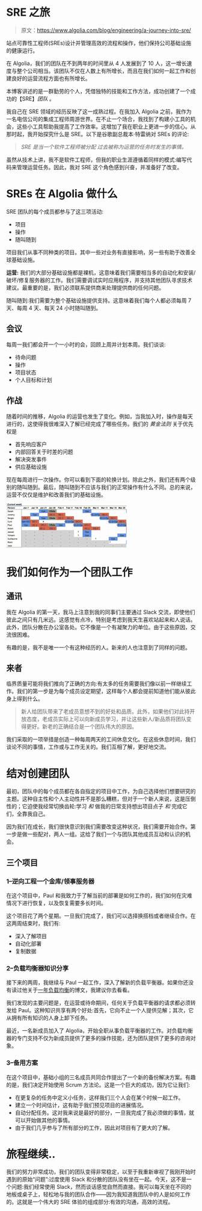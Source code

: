 # SRE 之旅

> 原文：<https://www.algolia.com/blog/engineering/a-journey-into-sre/>

站点可靠性工程师(SREs)设计并管理高效的流程和操作，他们保持公司基础设施的健康运行。

在 Algolia，我们的团队在不到两年的时间里从 4 人发展到了 10 人，这一增长速度与整个公司相当。该团队不仅在人数上有所增长，而且在我们如何一起工作和创建良好的运营流程方面也有所增长。

本博客讲述的是一群勤劳的个人，凭借独特的技能和工作方法，成功创建了一个成功的【SRE】*团队* 。

我自己在 SRE 领域的经历反映了这一成熟过程。在我加入 Algolia 之前，我作为一名电信公司的集成工程师周游世界。在不止一个场合，我找到了构建小工具的机会，这些小工具帮助我提高了工作效率。这增加了我在职业上更进一步的信心。从那时起，我开始探究什么是 SRE。以下是谷歌副总裁本·特雷纳对 SREs 的评论:

> *SRE 是当一个软件工程师被分配* *过去被称为运营的任务时发生的事情。*

虽然从技术上讲，我不是软件工程师，但我的职业生涯遵循着同样的模式:编写代码来管理运营任务。因此，我对 SRE 这个角色感到兴奋，并准备好了改变。

# [](#what-sres-do-at-algolia)**SREs 在 Algolia 做什么**

SRE 团队的每个成员都参与了这三项活动:

*   项目
*   操作
*   随叫随到

项目我们从事不同种类的项目。其中一些对业务有直接影响，另一些有助于改善全球基础设施。

**运营:** 我们的大部分基础设施都是裸机，这意味着我们需要相当多的自动化和安装/破坏/修复服务器的工作。我们需要调试实时应用程序，并支持其他团队寻求技术建议。最重要的是，我们必须联系提供商来处理提供商的任何问题。

随叫随到:我们需要为整个基础设施提供支持。这意味着我们每个人都必须每周 7 天、每周 4 天、每天 24 小时随叫随到。

## [](#meetings)会议

每周一我们都会开一个一小时的会，回顾上周并计划本周。我们谈谈:

*   待命问题
*   操作
*   项目状态
*   个人目标和计划

## [](#operations)作战

随着时间的推移，Algolia 的运营也发生了变化。例如，当我加入时，操作是每天进行的，这使得我很难深入了解已经完成了哪些任务。我们的 *黄金法则* 关于优先权是

*   首先响应客户
*   内部回答关于时差的问题
*   解决突发事件
*   供应基础设施

现在每周进行一次操作。你可以看到下面的轮换计划。除此之外，我们还有两个级别的随叫随到。最后，随叫随到不应该与我们的正常操作有什么不同。总的来说，运营不仅仅是维护和改善我们的基础设施。

![](img/80384c461227a4f554dd2087e57d8194.png)

# [](#how-we-work-as-a-team)**我们如何作为一个团队工作**

## [](#communications%c2%a0%c2%a0%c2%a0)通讯

我在 Algolia 的第一天，我马上注意到我的同事们主要通过 Slack 交流，即使他们彼此之间只有几米远。这感觉有点冷，特别是考虑到我天生喜欢站起来和人说话。此外，团队分散在办公室各处。它不像是一个有凝聚力的单位。由于这些原因，交流很困难。

有趣的是，我不是唯一一个有这种经历的人。新来的人也注意到了同样的问题。

## [](#newcomers)来者

临界质量可能将我们推向了正确的方向:有太多的任务需要我们像以前一样继续工作。我们的第一步是为每个成员设定期望，这样每个人都会提前知道他们能从彼此身上得到什么。

> 新人给团队带来了老成员意想不到的好处和品质。此外，如果他们对此持开放态度，老成员实际上可以向新成员学习，并让这些新人/新品质将团队变得更好。新老的正确结合是一个团队伟大的原因。

我们采取的一项举措是创造一种每周两天的工间休息文化。在这些休息时间，我们谈论不同的事情，工作或与工作无关的。我们互相了解，更好地交流。

# [](#pairing-creates-a-team)**结对创建团队**

最初，团队中的每个成员都在各自指定的项目中工作，为自己选择他们想要研究的主题。这种自主性和个人主动性并不是那么糟糕，但对于一个新人来说，这是压倒性的；它迫使我经常切换齿轮:学习 *和* 做我的日常支持想出项目点子 *和* 完成它们，全靠我自己。

因为我们在成长，我们很快意识到我们需要改变这种状况，我们需要开始合作。第一步是做一些配对，两人一组。这给了我们一个与团队其他成员互动和认识的机会。

## [](#three-projects)**三个项目**

### [](#1-reverse-engineering-a-vaultconsul-server)**1–逆向工程一个金库/领事服务器**

在这个项目中，Paul 和我致力于了解当前的部署是如何工作的，我们如何在灾难情况下进行恢复，以及恢复需要多长时间。

这个项目花了两个星期。一旦我们完成了，我们可以选择换搭档或者继续合作。在这两周结束时，我们有:

*   深入了解项目
*   自动化部署
*   复制数据

### [](#2-load-balancer-knowledge-sharing)**2–负载均衡器知识分享**

接下来的两周，我继续与 Paul 一起工作，深入了解新的负载平衡器。如果你还没有读过他关于[一年负载均衡](https://www.algolia.com/blog/engineering/one-year-load-balancing/)的博文，我建议你去看看。

我们发现的主要问题是，在运营或待命期间，任何关于负载平衡器的请求都必须转发给 Paul。这种知识共享有两个好处:首先，它向不止一个人提供见解；其次，它从拥有所有知识的人身上卸下任务。

最近，一名新成员加入了 Algolia，开始全职从事负载平衡器的工作。对负载均衡器的专门支持不仅为新成员提供了更多的操作技能，还为团队提供了更多的咨询对象。

### [](#3-backup-solution)**3–备用方案**

在这个项目中，基础小组的三名成员共同合作提出了一个新的备份解决方案。有趣的是，我们决定开始使用 Scrum 方法论。这是一个巨大的成功，因为它让我们:

*   在更复杂的任务中定义小任务，这样我们三个人会在某个时候一起工作。
*   建立一个时间估计，这有助于我们预见项目的进展情况。
*   自动分配任务。这对我来说是最好的部分，一旦我完成了我必须做的事情，就可以开始做其他的事情。
*   由于我们几乎参与了所有部分的工作，因此对项目有了更大的了解。

# [](#the-journey-continues)**旅程继续..**

我们的努力非常成功，我们的团队变得非常稳定，以至于我重新审视了我刚开始时遇到的原始“问题”:过度使用 Slack 和分散的团队没有坐在一起。今天，这不是一个问题:我们经常使用 Slack，然而谈话感觉自然而直接。我可以每天坐在不同的地板或桌子上，轻松地与我的团队合作——因为我知道我团队中的人是如何工作的。这就是一个伟大的 SRE 体验的组成部分:有效的沟通，高效的流程。